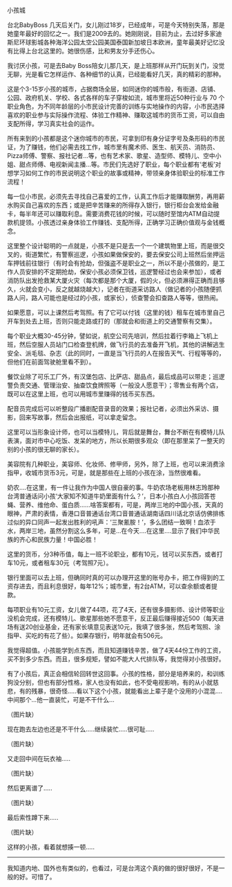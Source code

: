 小孩城

台北BabyBoss 几天后关门，女儿刚过18岁，已经成年，可是今天特别失落，那是她童年最好的回忆之一。我们是2009去的。她刚刚说，目前为止，去过好多家迪斯尼环球影城各种海洋公园太空公园美国泰国新加坡日本欧洲，童年最美好记忆没有比得上台北这里的。她很伤感，比和男友分手还伤心。

我讨厌小孩，可是去Baby Boss陪女儿那几天，是上班那样从开门玩到关门，没觉无聊，光是看它怎样运作、各种细节的认真，已经能看好几天，真的精彩的那种。

这是个3-15岁小孩的城市，占据商场全层，如同迷你的城市般，有街道、店铺、公园、政府机关、学校、各式各样的车子穿梭如流，城市里将近50种行业与 70 个职业角色，为不同年龄层的小市民设计完善的训练与实地操作的内容，小市民选择喜欢的职业参与实际操作流程、体验工作精神、赚取这城市的货币工资，可以自由支配所得，学习真实社会的运作。

所有来到的小孩都是这个迷你城市的市民，可拿到印有身分证字号及条形码的市民证，为了赚钱，他们必需去找工作，城市里有魔术师、医生、航天员、消防员、Pizza师傅、警察、报社记者…等，也有艺术家、歌星、造型师、模特儿、空中小姐、甜点师傅、电视新闻主播…等。市民们先选好了职业，每个职业都有‘老板’对想学习如何工作的市民说明这个职业的故事或精神，带领亲身体验职业的标准工作流程！

每一位小市民，必须先去寻找自己喜爱的工作，认真工作后才能赚取酬劳，再用薪水购买自己喜欢的东西；或是把辛苦赚来的所得存入银行，银行柜台会发给金融卡，每半年还可以赚取利息。需要消费花钱的时候，可以随时至馆内ATM自动提款机提领。小孩透过亲身体验工作赚钱、支配所得，正确学习正确价值观与金钱概念。
 
这里整个设计聪明的一点就是，小孩不是只是去一个一个建筑物里上班，而是很交叉的，街道繁忙，有警察巡逻，小孩如果做保安的，要去保安公司上班然后坐押运车押钱前往银行（有时会有抢劫，但强盗不是职业之一，所以不是小孩做的，是工作人员安排的不定期抢劫，保安小孩必须保卫钱，巡逻警经过也会来参加），或者消防队出发抢救某大厦火灾（每次都是那个大厦，假的火，但必须淋得正确而且够久，火就会变小，反之就越烧越大），记者在街道采访路人（做记者的小孩随便抓路人问，路人可能也是经过的小孩，或家长），侦查警会扣查路人等等，很热闹。

如果愿意，可以上课然后考驾照。有了它可以付钱（这里的钱）租车在城市里自己开车到处去上班，否则只能走路或打的（那就会和街道上的交通警察有交集）。

每个职业大概30-45分钟，譬如说，航空公司先培训，然后拉着行李箱上飞机上班，然后空服人员站门口检查登机牌，做飞行员的去准备开飞机，其他的讲解逃生安全、派毛毯、杂志（此的同时，一直是当飞行员的人在报告天气、行程等等的，但他们在前面驾驶舱里看不到）。
 
餐饮业除了可乐工厂外，有汉堡包店、比萨店、甜品点，最后成品可以带走；巡逻警负责交通、管理治安、抽查饮食牌照等（一般没人愿意干）；零售业有两个店，既可以在这里上班，也可以用城市里赚得的钱币买东西。

配音员完成后可以听整段广播剧配音录音的效果；报社记者，必须出外采访、摄影，回来写故事，然后会出报纸，可以拿走留念。
 
这里可以当形象设计师，也可以当模特儿，背后就是舞台，舞台不断在有模特儿队表演，面对市中心吃饭、发呆的地方，所以长期很多观众（即在那里呆了一整天的别的小孩的很无聊的家长）。

美容院有几种职业，美容师、化妆师、修甲师，另外，除了上班，也可以来消费涂指甲，收城市货币3元，可是，就是那些在上班的小孩在涂，当然很难看。

奶农....在这里，有一件让我作为中国人很自豪的事。牛奶农场老板用林志玲那种台湾普通话问小孩‘大家知不知道牛奶里面有什么？’，日本小孩白人小孩回答苍蝇、营养、维他命、蛋白质......啥答案都有，可是，两岸三地的中国小孩，天真的眼神，严肃的表情，香港口音普通话台湾口音普通话湖南话四川话北京话仿佛排练过似的异口同声一起发出胜利的吼声：‘三聚氰胺！’，多么团结一致啊！血浓于水，两岸三地，虽然分割这么多年，可是...在今天....在这里....显示了我们中华民族的齐心和民族力量！中国必胜！

这里的货币，分3种币值，每上一班不论职业，都有10元，钱可以买东西，或者打车10元，或者租车30元（考驾照7元）。

银行里面可以去上班，但确同时真的可以办理开这里的账号办卡，把工作得到的工资存进去，而且利息很好，每年12%；城市里，有2台ATM，可以查余额或者提款。

每项职业有10元工资，女儿做了44项，花了4天，还有很多摄影师、设计师等职业没机会完成，还有模特儿、歌星那些她不愿意干，反正最后赚得接近500（每天进场有送20创业基金，还有家长填意见表送10元，我填了很多张，然后考驾照、涂指甲、买吃的有花了些）。如果存银行，明年就会有506元。
 
我觉得超值。小孩能学到点东西，而且知道赚钱辛苦，做了4天44份工作的工资，买不到多少东西。而且，很多规矩，譬如不能大人代排队等，我觉得对小孩很好。

有了小孩后，真正会相信轮回转世这回事。小孩的性格，部分是培养来的，和训练狗没分别，但也有部分性格，家人也没有如此，也不受电视影响，有的从小就慈悲，有的残暴，很奇怪.....看以下这个小孩，就能看出上辈子是个没用的小混混....中间那个...他一直装忙，可是不干什么...

（图片缺）

现在跑去左边也还是不干什么.....继续装忙.....很可耻.....

（图片缺）

又走回中间在玩衣袖.....

（图片缺）

然后更离谱了.....

（图片缺）

最后索性蹲下来.....

（图片缺）

这样的小孩，看着就想揍一顿.....
 
--------------------

我知道内地、国外也有类似的，也看过，可是台湾这个真的做的很好很好，不是一般的好。可惜了。
